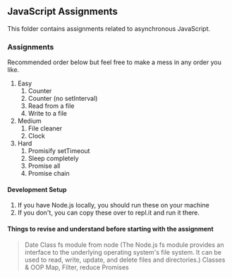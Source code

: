 ## JavaScript Assignments

This folder contains assignments related to asynchronous JavaScript.

### Assignments

Recommended order below but feel free to make a mess in any order you like.
1. Easy
   1. Counter
   2. Counter (no setInterval)
   3. Read from a file
   4. Write to a file
2. Medium
   1. File cleaner
   2. Clock
3. Hard
   1. Promisify setTimeout
   2. Sleep completely
   3. Promise all
   4. Promise chain

#### Development Setup
1. If you have Node.js locally, you should run these on your machine
2. If you don't, you can copy these over to repl.it and run it there.


#### Things to revise and understand before starting with the assignment
> Date Class
> fs module from node (The Node.js fs module provides an interface to the underlying operating system's file system. It can be used to read, write, update, and delete files and directories.)
> Classes & OOP 
> Map, Filter, reduce
> Promises